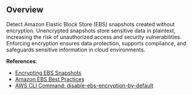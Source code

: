 ## Overview

Detect Amazon Elastic Block Store (EBS) snapshots created without encryption. Unencrypted snapshots store sensitive data in plaintext, increasing the risk of unauthorized access and security vulnerabilities. Enforcing encryption ensures data protection, supports compliance, and safeguards sensitive information in cloud environments.

**References**:
- [Encrypting EBS Snapshots](https://docs.aws.amazon.com/AWSEC2/latest/UserGuide/EBSEncryption.html)
- [Amazon EBS Best Practices](https://docs.aws.amazon.com/prescriptive-guidance/latest/encryption-best-practices/ec2-ebs.html)
- [AWS CLI Command: disable-ebs-encryption-by-default](https://docs.aws.amazon.com/cli/latest/reference/ec2/disable-ebs-encryption-by-default.html)
